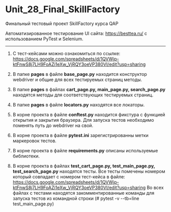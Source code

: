 # Unit_28_Final_SkillFactory
Финальный тестовый проект SkillFactory курса QAP

Автоматизированное тестирование UI сайта: https://besttea.ru/ с использованием PyTest и Selenium.
____________________________________________________________________________________________________

1. С тест-кейсами можно ознакомиться по ссылке: https://docs.google.com/spreadsheets/d/1QVWjp-ktFnwS8j7LH9FoAZi1eXw_VjRQY3oeVP380VI/edit?usp=sharing

2. В папке **pages** в файле **base_page.py** находится конструктор webdriver и общие для всех тестируемых страниц методы.
3. В папке **pages** в файлах **cart_page.py, main_page.py, search_page.py** находятся методы для соответствующих тестируемых страниц.
4. В папке **pages** в файле **locators.py** находятся все локаторы.

5. В корне проекта в файле **conftest.py** находится фикстура с функцией открытия и закрытия браузера.
Для запуска тестов необходимо поменять путь до webdriver на свой.
6. В корне проекта в файле **pytest.ini** зарегистрированны метки маркеровок тестов.
7. В корне проекта в файле **requirements.py** описаны используемые библиотеки.
8. В корне проекта в файлах **test_cart_page.py, test_main_page.py, test_search_page.py** находятся тесты.
Все тесты помечены номером который совпадает с номером тест-кейса в файле: https://docs.google.com/spreadsheets/d/1QVWjp-ktFnwS8j7LH9FoAZi1eXw_VjRQY3oeVP380VI/edit?usp=sharing
Во всех файлах с тестами находятся закомментированные команды для запуска тестов из командной строки (#  pytest -v --tb=line test_main_page.py)


